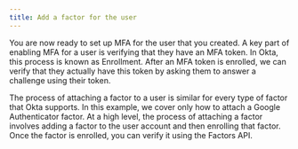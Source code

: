 ```yaml
---
title: Add a factor for the user
---
```


You are now ready to set up MFA for the user that you created. A key part of enabling MFA for a user is verifying that they have an MFA token. In Okta, this process is known as Enrollment. After an MFA token is enrolled, we can verify that they actually have this token
by asking them to answer a challenge using their token.

The process of attaching a factor to a user is similar for every type of factor that Okta supports. In this example, we cover only how to attach a Google Authenticator factor. At a high level, the process of attaching a factor involves adding a factor to the user account and then enrolling that factor. Once the factor is enrolled, you can <GuideLink link="../verify-factor">verify it</GuideLink> using the Factors API.

<StackSelector snippet="addfactor" />



<NextSectionLink/>
